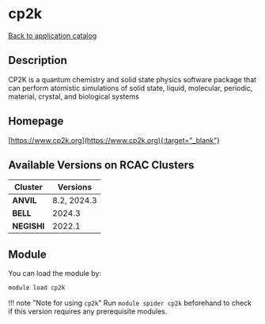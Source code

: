# cp2k

[Back to application catalog](../app_catalog.md)

## Description

CP2K is a quantum chemistry and solid state physics software package that can perform atomistic simulations of solid state, liquid, molecular, periodic, material, crystal, and biological systems

## Homepage

[https://www.cp2k.org](https://www.cp2k.org){:target="_blank"}

## Available Versions on RCAC Clusters

|Cluster|Versions|
|---|---|
**ANVIL**|8.2, 2024.3
**BELL**|2024.3
**NEGISHI**|2022.1

## Module

You can load the module by:

```bash
module load cp2k
```

!!! note "Note for using `cp2k`"
    Run `module spider cp2k` beforehand to check if this version requires any prerequisite modules.
